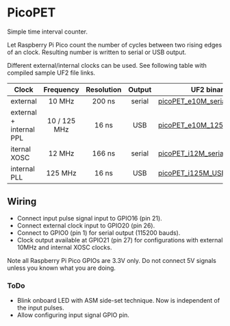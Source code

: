 # PicoPET
Simple time interval counter.

Let Raspberry Pi Pico count the number of cycles between two rising edges of an clock. 
Resulting number is written to serial or USB output.

Different external/internal clocks can be used. See following table with compiled sample UF2 file links.

| Clock | Frequency | Resolution | Output | UF2 binary |
| ----- | :-------: | :--------: | :----: | ---------- |
| external | 10 MHz | 200 ns | serial | [picoPET_e10M_serial.uf2](build/picoPET_e10M_serial.uf2) |
| external + internal PPL | 10 / 125 MHz | 16 ns | USB | [picoPET_e10M_125pll_USB.uf2](build/picoPET_e10M_125pll_USB.uf2) |
| iternal XOSC | 12 MHz | 166 ns | serial | [picoPET_i12M_serial.uf2](build/picoPET_i12M_serial.uf2) |
| internal PLL | 125 MHz | 16 ns | USB | [picoPET_i125M_USB.uf2](build/picoPET_i125M_USB.uf2) |

## Wiring

- Connect input pulse signal input to GPIO16 (pin 21).
- Connect external clock input to GPIO20 (pin 26).
- Connect to GPIO0 (pin 1) for serial output (115200 bauds).
- Clock output available at GPIO21 (pin 27) for configurations with external 10MHz and internal XOSC clocks.

Note all Raspberry Pi Pico GPIOs are 3.3V only. Do not connect 5V signals unless you known what you are doing.

### ToDo
- Blink onboard LED with ASM side-set technique. Now is independent of the input pulses.
- Allow configuring input signal GPIO pin.



